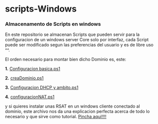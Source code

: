 # scripts-Windows
### Almacenamento de Scripts en windows

En este repositorio se almacenan Scripts que pueden servir para la configuracion de un windows server Core solo por interfaz, cada Script puede ser modificado segun las preferencias del usuario y es de libre uso ^^.

El orden necesario para montar bien dicho Dominio es, este:

  **1.** [Configuracion basica.ps1](Configuracion%20basica.ps1)

  **2.** [creaDominio.ps1](creaDominio.ps1)

  **3.** [Configuracion DHCP y ambito.ps1](Configuracion%20DHCP%20y%20ambito.ps1)

  **4.** [configuracionNAT.ps1](configuracionNAT.ps1)

  y si quieres instalar unas RSAT en un windows cliente conectado al dominio, este archivo nos da una explicacion perfecta acerca de todo lo necesario y que sirve como tutorial. [Pincha aqui!!!!](WServerCore.txt)
